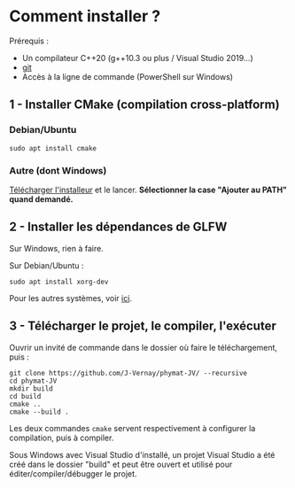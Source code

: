 # Comment installer ?

Prérequis :
- Un compilateur C++20 (g++10.3 ou plus / Visual Studio 2019...)
- [git](https://github.com/glfw/glfw.git)
- Accès à la ligne de commande (PowerShell sur Windows)

## 1 - Installer CMake (compilation cross-platform)

### Debian/Ubuntu
```
sudo apt install cmake
```
### Autre (dont Windows)
[Télécharger l'installeur](https://cmake.org/download/) et le lancer.
**Sélectionner la case "Ajouter au PATH" quand demandé.**

## 2 - Installer les dépendances de GLFW
Sur Windows, rien à faire.

Sur Debian/Ubuntu :
```
sudo apt install xorg-dev
```

Pour les autres systèmes, voir [ici](https://www.glfw.org/docs/3.3/compile.html).

## 3 - Télécharger le projet, le compiler, l'exécuter
Ouvrir un invité de commande dans le dossier où faire le téléchargement, puis :
```
git clone https://github.com/J-Vernay/phymat-JV/ --recursive
cd phymat-JV
mkdir build
cd build
cmake ..
cmake --build .
```
Les deux commandes `cmake` servent respectivement à configurer la compilation, puis à compiler.

Sous Windows avec Visual Studio d'installé, un projet Visual Studio a été créé dans le dossier "build"
et peut être ouvert et utilisé pour éditer/compiler/débugger le projet.

